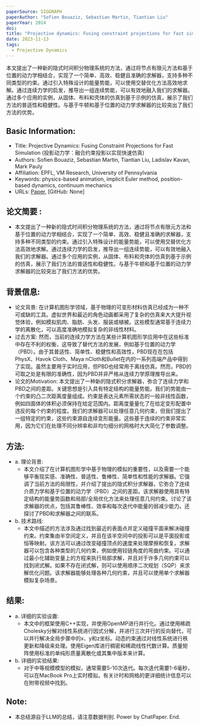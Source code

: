 ```yaml
---
paperSource: SIGGRAPH
paperAuthor: "Sofien Bouaziz, Sebastian Martin, Tiantian Liu"
paperYear: 2014
doi: 
title: "Projective dynamics: Fusing constraint projections for fast simulation"
date: 2023-11-13
tags: 
  - Projective Dynamics
---
```


本文提出了一种新的隐式时间积分物理系统的方法，通过将节点有限元方法和基于位置的动力学相结合，实现了一个简单、高效、稳健且准确的求解器，支持多种不同类型的约束。通过引入特殊设计的能量势能，可以使用交替优化方法高效地求解。通过连续力学的启发，推导出一组连续势能，可以有效地融入我们的求解器。通过多个应用的实例，从固体、布料和壳体的仿真到基于示例的仿真，展示了我们方法的普适性和稳健性。与基于牛顿和基于位置的动力学求解器的比较突出了我们方法的优势。

<!-- more -->
## Basic Information:

- Title: Projective Dynamics: Fusing Constraint Projections for Fast Simulation (投影动力学：融合约束投影以实现快速仿真)
- Authors: Soﬁen Bouaziz, Sebastian Martin, Tiantian Liu, Ladislav Kavan, Mark Pauly
- Affiliation: EPFL, VM Research, University of Pennsylvania
- Keywords: physics-based animation, implicit Euler method, position-based dynamics, continuum mechanics
- URLs: [Paper](http://doi.acm.org/10.1145/2601097.2601116), [GitHub: None]

## 论文简要 :

- 本文提出了一种新的隐式时间积分物理系统的方法，通过将节点有限元方法和基于位置的动力学相结合，实现了一个简单、高效、稳健且准确的求解器，支持多种不同类型的约束。通过引入特殊设计的能量势能，可以使用交替优化方法高效地求解。通过连续力学的启发，推导出一组连续势能，可以有效地融入我们的求解器。通过多个应用的实例，从固体、布料和壳体的仿真到基于示例的仿真，展示了我们方法的普适性和稳健性。与基于牛顿和基于位置的动力学求解器的比较突出了我们方法的优势。

## 背景信息:

- 论文背景: 在计算机图形学领域，基于物理的可变形材料仿真已经成为一种不可或缺的工具。虚拟世界和最近的角色动画都采用了复杂的仿真来大大提升视觉体验，例如模拟肌肉、脂肪、头发、服装或植被。这些模型通常基于连续力学的离散化，可以高度准确地模拟复杂的非线性材料。
- 过去方案: 然而，当前的连续力学方法在某些计算机图形学应用中在这些标准中存在不利的权衡，这导致了替代方法的发展，例如基于位置的动力学（PBD）。由于其普适性、简单性、稳健性和高效性，PBD现在在包括PhysX、Havok Cloth、Maya nCloth和Bullet在内的一系列高端产品中得到了实现。虽然主要用于实时应用，但PBD也经常用于离线仿真。然而，PBD的可取之处是有限的准确性，因为PBD并非严格从连续力学原理推导出来。
- 论文的Motivation: 本文提出了一种新的隐式积分求解器，弥合了连续力学和PBD之间的差距。关键思想是引入具有特定结构的能量势能。我们的势能由一个约束的凸二次距离度量组成。约束是表达元素所需状态的一般非线性函数，例如四面体的体积必须保持在给定范围内。距离度量量化了在给定变形配置中违反的每个约束的程度。我们的求解器可以处理任意几何约束，但我们提出了一组特定的约束，这些约束源自连续变形能量。这些基于连续的约束非常实用，因为它们在处理不同分辨率和非均匀细分的网格时大大简化了参数调整。

## 方法:

- a. 理论背景:
  - 本文介绍了在计算机图形学中基于物理的模拟的重要性，以及需要一个能够平衡现实感、准确性、普适性、鲁棒性、简单性和性能的求解器。它强调了当前方法的局限性，并介绍了提出的隐式积分求解器，它弥合了连续介质力学和基于位置的动力学（PBD）之间的差距。该求解器使用具有特定结构的能量势函数和局部/全局优化方法来处理任意几何约束。讨论了该求解器的优点，包括其鲁棒性、效率和每次迭代中能量的弱减少能力。还探讨了PBD和求解器之间的联系。
- b. 技术路线:
  - 本文中描述的方法涉及通过找到最近的表面点并定义碰撞平面来解决碰撞约束。约束集由半空间定义，并且在该半空间中的投影可以是平面投影或恒等映射。该方法可以通过改变碰撞顶点的速度来处理摩擦和恢复。求解器可以包含各种类型的几何约束，例如使用铰链角度的弯曲约束。可以通过最小化辅助变量上的方程来执行局部求解，并且对于许多几何约束可以找到闭式解。如果不存在闭式解，则可以使用顺序二次规划（SQP）来求解优化问题。该求解器能够处理各种几何约束，并且可以使用单个求解器模拟复杂场景。

## 结果:

- a. 详细的实验设置:
  - 本文中的框架使用C++实现，并使用OpenMP进行并行化。通过使用稀疏Cholesky分解对线性系统进行因式分解，并进行三次并行的反向替代，可以并行解决全局步骤中的x、y和z坐标。动态约束通过对线性系统进行秩更新和降级来处理。使用Eigen库进行稠密和稀疏线性代数计算。质量矩阵使用标准的单纯形质量离散化或其集中版本来计算。
- b. 详细的实验结果:
  - 对于中等规模模型的模拟，通常需要5-10次迭代。每次迭代需要1-6毫秒，可以在MacBook Pro上实时模拟。有关计时和网格的更详细统计信息可以在附带视频中找到。

## Note:

- 本总结源自于LLM的总结，请注意数据判别. Power by ChatPaper. End.